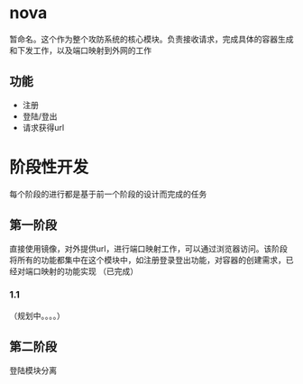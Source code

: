 # nova
暂命名。这个作为整个攻防系统的核心模块。负责接收请求，完成具体的容器生成和下发工作，以及端口映射到外网的工作

## 功能
- 注册
- 登陆/登出
- 请求获得url

# 阶段性开发

每个阶段的进行都是基于前一个阶段的设计而完成的任务

## 第一阶段
直接使用镜像，对外提供url，进行端口映射工作，可以通过浏览器访问。该阶段将所有的功能都集中在这个模块中，如注册登录登出功能，对容器的创建需求，已经对端口映射的功能实现
（已完成）

### 1.1
（规划中。。。。）



## 第二阶段
登陆模块分离

